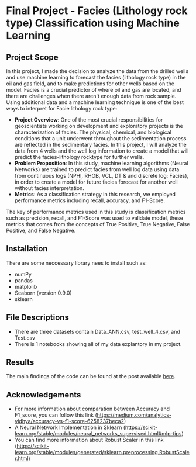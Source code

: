 # Final Project - Facies (Lithology rock type) Classification using Machine Learning
## Project Scope
In this project, I made the decision to analyze the data from the drilled wells and use machine learning to forecast the facies (lithology rock type) in the oil and gas field, and to make predictions for other wells based on the model. Facies is a crucial predictor of where oil and gas are located, and there are challenges when there aren't enough data from rock sample. Using additional data and a machine learning technique is one of the best ways to interpret for Facie lithology rock type:

- **Project Overview**: One of the most crucial responsibilities for geoscientists working on development and exploratory projects is the characterization of facies. The physical, chemical, and biological conditions that a unit underwent throughout the sedimentation process are reflected in the sedimentary facies. In this project, I will analyze the data from 4 wells and the well log information to create a model that will predict the facies-lithology rocktype for further wells.
- **Problem Proposition**: In this study, machine learning algorithms (Neural Networks) are trained to predict facies from well log data using data from continuous logs (NPHI, RHOB, VCL, DT & and discrete log: Facies), in order to create a model for future facies forecast for another well without facies interpretation.
- **Metrics**: As a classification strategy in this research, we employed performance metrics including recall, accuracy, and F1-Score.

The key of performance metrics used in this study is classification metrics such as precision, recall, and F1-Score was used to validate model, these metrics that comes from the concepts of True Positive, True Negative, False Positive, and False Negative.

## Installation
There are some neccessary library nees to install such as:
- numPy
- pandas
- matplolib
- Seaborn (version 0.9.0)
- sklearn

## File Descriptions
- There are three datasets contain Data_ANN.csv, test_well_4.csv, and Test.csv
- There is 1 notebooks showing all of my data explantory in my project.

## Results<a name="results"></a>

The main findings of the code can be found at the post available [here](https://plum-pedestrian-ee8.notion.site/Rock-Type-Classification-applying-Neural-Network-Machine-Learning-2b24047dad434ac0a716fa444d6d9f09).

## Acknowledgements
- For more information about comparation between Accuracy and F1_score, you can follow this link (https://medium.com/analytics-vidhya/accuracy-vs-f1-score-6258237beca2)
- A Neural Network Implementation in Sklearn (https://scikit-learn.org/stable/modules/neural_networks_supervised.html#mlp-tips)
- You can find more information about Robust Scaler in this link (https://scikit-learn.org/stable/modules/generated/sklearn.preprocessing.RobustScaler.html)